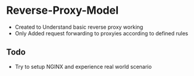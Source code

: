 # Reverse-Proxy-Model

* Created to Understand basic reverse proxy working
* Only Added request forwarding to proxyies according to defined rules

## Todo

* Try to setup NGINX and experience real world scenario


